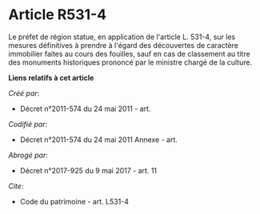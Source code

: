 # Article R531-4

Le préfet de région statue, en application de l'article L. 531-4, sur les mesures définitives à prendre à l'égard des
découvertes de caractère immobilier faites au cours des fouilles, sauf en cas de classement au titre des monuments
historiques prononcé par le ministre chargé de la culture.

**Liens relatifs à cet article**

_Créé par_:

  - Décret n°2011-574 du 24 mai 2011  - art.

_Codifié par_:

  - Décret n°2011-574 du 24 mai 2011 Annexe - art.

_Abrogé par_:

  - Décret n°2017-925 du 9 mai 2017 - art. 11

_Cite_:

  - Code du patrimoine - art. L531-4
